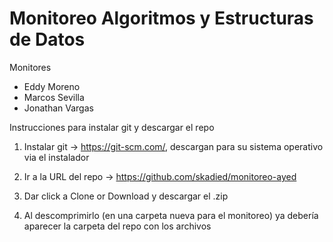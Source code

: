 # Monitoreo Algoritmos y Estructuras de Datos

Monitores

  - Eddy Moreno
  - Marcos Sevilla
  - Jonathan Vargas
 
Instrucciones para instalar git y descargar el repo

  1. Instalar git -> https://git-scm.com/, descargan para su sistema operativo via el instalador
  
  2. Ir a la URL del repo -> https://github.com/skadied/monitoreo-ayed
  
  3. Dar click a Clone or Download y descargar el .zip
  
  4. Al descomprimirlo (en una carpeta nueva para el monitoreo) ya debería aparecer la carpeta del repo con los archivos
